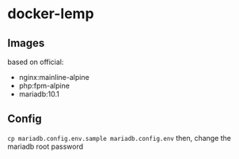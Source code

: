 # docker-lemp

## Images
based on official:
- nginx:mainline-alpine
- php:fpm-alpine
- mariadb:10.1

## Config
```cp mariadb.config.env.sample mariadb.config.env```
then, change the mariadb root password
